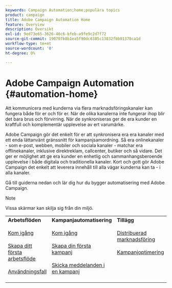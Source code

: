 ```yaml
---
keywords: Campaign Automation;home;populära topics
product: campaign
title: Adobe Campaign Automation Home
feature: Overview
description: Översikt
exl-id: 9ed73e65-3626-46c6-bfeb-a9fe9c2d7f72
source-git-commit: 190707b8b1ea5f90dc6385c13832fbb01378ca1d
workflow-type: tm+mt
source-wordcount: '0'
ht-degree: 0%

---
```


# Adobe Campaign Automation {#automation-home}

Att kommunicera med kunderna via flera marknadsföringskanaler kan fungera både för er och för er. När de olika kanalerna inte fungerar ihop blir det bara brus och förvirring. När de synkroniseras ger de era kunder en kraftfull och komplementär upplevelse av ert varumärke.

Adobe Campaign gör det enkelt för er att synkronisera era era kanaler med ett enda lättanvänt gränssnitt för kampanjsamordning. Så era onlinekanaler - som e-post, webben, mobiler och sociala kanaler - matchar era offlinekanaler, inklusive direktreklam, callcenter, butiker och så vidare. Det ger er möjlighet att ge era kunder en enhetlig och sammanhangsberoende upplevelse i både digitala och traditionella kanaler. Kort och gott gör Adobe Campaign det enkelt att leverera innehåll till alla vägar kunderna kan ta - i alla kanaler.


Gå till guiderna nedan och lär dig hur du bygger automatisering med Adobe Campaign.

>[!NOTE]
>Vissa skärmar kan skilja sig från din miljö.


<table>
<tr>
  <td valign="top">
    <div>
    <b>Arbetsflöden</b>
    </div>
    <br>
    <div>
    <a href="workflow/about-workflows.md">Kom igång</a>
    </div>
    <br>     
    <div>
    <a href="workflow/build-a-workflow.md">Skapa ditt första arbetsflöde</a>
    </div>
    <br>
    <div>
    <a href="workflow/workflow-use-cases.md">Användningsfall</a>
    </div>
    <br>
  </td>
  <td valign="top">
    <div>
    <b>Kampanjautomatisering</b>
    </div>
    <br>
    <div>
    <a href="campaigns/set-up-campaigns.md">Kom igång</a>
    </div>
    <br>
    <div>
    <a href="campaigns/marketing-campaign-create.md">Skapa din första kampanj</a>
    </div>
    <br>
    <div>
    <a href="campaigns/marketing-campaign-deliveries.md">Skicka meddelanden i en kampanj</a>
    </div>
    <br>
  </td>
  <td valign="top">
    <div>
    <b>Tillägg</b>
    </div>
    <br>
    <div>
    <a href="distributed-marketing/about-distributed-marketing.md">Distribuerad marknadsföring</a>
    </div>
    <br>
    <div>
    <a href="campaign-opt/campaign-typologies.md">Kampanjoptimering</a>
    </div>
    <br>
  </td>
</tr>
</table>

